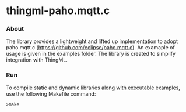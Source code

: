 # thingml-paho.mqtt.c

### About
The library provides a lightweight and lifted up implementation to adopt paho.mqtt.c (https://github.com/eclipse/paho.mqtt.c). An examaple of usage is given in the examples folder. The library is created to simplify integration with ThingML.

### Run
To compile static and dynamic libraries along with executable examples, use the following Makefile command:
```
>make
```
